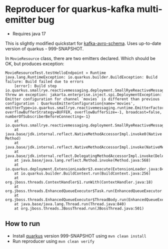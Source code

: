 # Reproducer for quarkus-kafka multi-emitter bug

* Requires java 17

This is slightly modified quickstart for [kafka-avro-schema](https://github.com/quarkusio/quarkus-quickstarts/tree/main/kafka-avro-schema-quickstart).
Uses up-to-date version of quarkus - 999-SNAPSHOT.

In `MovieResource` class, there are two emitters declared.
Which should be OK, but produces exception:
```
MovieResourceTest.testHelloEndpoint » Runtime java.lang.RuntimeException: io.quarkus.builder.BuildException: Build failure: Build failed due to errors
	[error]: Build step io.quarkus.smallrye.reactivemessaging.deployment.SmallRyeReactiveMessagingProcessor#build threw an exception: jakarta.enterprise.inject.spi.DeploymentException: Emitter configuration for channel `movies` is different than previous configuration : QuarkusEmitterConfiguration{name='movies', emitterType=io.quarkus.smallrye.reactivemessaging.runtime.EmitterFactoryForLiteral@346bfea5, overflowBufferStrategy=BUFFER, overflowBufferSize=-1, broadcast=false, numberOfSubscriberBeforeConnecting=-1}
	at io.quarkus.smallrye.reactivemessaging.deployment.SmallRyeReactiveMessagingProcessor.build(SmallRyeReactiveMessagingProcessor.java:302)
	at java.base/jdk.internal.reflect.NativeMethodAccessorImpl.invoke0(Native Method)
	at java.base/jdk.internal.reflect.NativeMethodAccessorImpl.invoke(NativeMethodAccessorImpl.java:77)
	at java.base/jdk.internal.reflect.DelegatingMethodAccessorImpl.invoke(DelegatingMethodAccessorImpl.java:43)
	at java.base/java.lang.reflect.Method.invoke(Method.java:568)
	at io.quarkus.deployment.ExtensionLoader$3.execute(ExtensionLoader.java:849)
	at io.quarkus.builder.BuildContext.run(BuildContext.java:256)
	at org.jboss.threads.ContextHandler$1.runWith(ContextHandler.java:18)
	at org.jboss.threads.EnhancedQueueExecutor$Task.run(EnhancedQueueExecutor.java:2513)
	at org.jboss.threads.EnhancedQueueExecutor$ThreadBody.run(EnhancedQueueExecutor.java:1538)
	at java.base/java.lang.Thread.run(Thread.java:840)
	at org.jboss.threads.JBossThread.run(JBossThread.java:501)
```

## How to run

- Install [quarkus](https://github.com/quarkusio/quarkus) version 999-SNAPSHOT using `mvn clean install`
- Run reproducer using `mvn clean verify`
